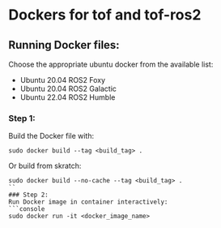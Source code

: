 # Dockers for tof and tof-ros2

## Running Docker files:
Choose the appropriate ubuntu docker from the available list:
* Ubuntu 20.04 ROS2 Foxy
* Ubuntu 20.04 ROS2 Galactic
* Ubuntu 22.04 ROS2 Humble

### Step 1:
Build the Docker file with:
```console
sudo docker build --tag <build_tag> .
```
Or build from skratch:
```console
sudo docker build --no-cache --tag <build_tag> .
``
### Step 2:
Run Docker image in container interactively:
```console
sudo docker run -it <docker_image_name>
```